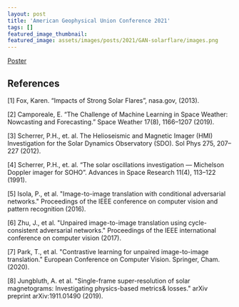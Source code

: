 ```yaml
---
layout: post
title: 'American Geophysical Union Conference 2021'
tags: []
featured_image_thumbnail:
featured_image: assets/images/posts/2021/GAN-solarflare/images.png
---
```


<section class="download-box inner">
	<div class="download-box-links">
	    <a href="/assets/documents/POSTER_AGU2021_LiuA.pdf" target="_blank">Poster</a>
	</div>
</section>

## References
[1] Fox, Karen. “Impacts of Strong Solar Flares”, nasa.gov, (2013).

[2] Camporeale, E. “The Challenge of Machine Learning in Space Weather: Nowcasting and Forecasting.” Space Weather 17(8), 1166–1207 (2019).

[3] Scherrer, P.H., et. al. The Helioseismic and Magnetic Imager (HMI) Investigation for the Solar Dynamics Observatory (SDO). Sol Phys 275, 207–227 (2012). 

[4] Scherrer, P.H., et. al. “The solar oscillations investigation — Michelson Doppler imager for SOHO”. Advances in Space Research 11(4), 113–122 (1991).

[5] Isola, P., et al. "Image-to-image translation with conditional adversarial networks." Proceedings of the IEEE conference on computer vision and pattern recognition (2016).

[6] Zhu, J., et al. "Unpaired image-to-image translation using cycle-consistent adversarial networks." Proceedings of the IEEE international conference on computer vision (2017).

[7] Park, T., et al. "Contrastive learning for unpaired image-to-image translation." European Conference on Computer Vision. Springer, Cham. (2020).

[8] Jungbluth, A. et al. "Single-frame super-resolution of solar magnetograms: Investigating physics-based metrics\& losses." arXiv preprint arXiv:1911.01490 (2019).
